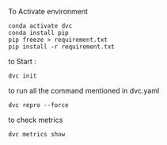 To Activate environment
```
conda activate dvc 
conda install pip 
pip freeze > requirement.txt 
pip install -r requirement.txt
```
to Start :
```
dvc init
```
to run all the command mentioned in dvc.yaml 
```
dvc repro --force
```
to check metrics
``` 
dvc metrics show
```
